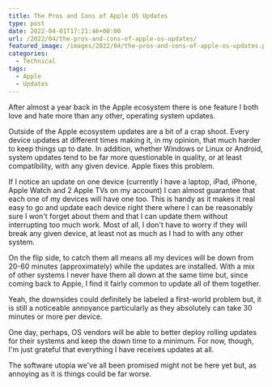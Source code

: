```yaml
---
title: The Pros and Cons of Apple OS Updates
type: post
date: 2022-04-01T17:21:46+00:00
url: /2022/04/the-pros-and-cons-of-apple-os-updates/
featured_image: /images/2022/04/the-pros-and-cons-of-apple-os-updates.png
categories:
  - Technical
tags:
  - Apple
  - Updates
---
```


After almost a year back in the Apple ecosystem there is one feature I both love and hate more than any other, operating system updates.

Outside of the Apple ecosystem updates are a bit of a crap shoot. Every device updates at different times making it, in my opinion, that much harder to keep things up to date. In addition, whether Windows or Linux or Android, system updates tend to be far more questionable in quality, or at least compatibility, with any given device. Apple fixes this problem.

If I notice an update on one device (currently I have a laptop, iPad, iPhone, Apple Watch and 2 Apple TVs on my account) I can almost guarantee that each one of my devices will have one too. This is handy as it makes it real easy to go and update each device right there where I can be reasonably sure I won't forget about them and that I can update them without interrupting too much work. Most of all, I don't have to worry if they will break any given device, at least not as much as I had to with any other system.

On the flip side, to catch them all means all my devices will be down from 20-60 minutes (approximately) while the updates are installed. With a mix of other systems I never have them all down at the same time but, since coming back to Apple, I find it fairly common to update all of them together.

Yeah, the downsides could definitely be labeled a first-world problem but, it is still a noticeable annoyance particularly as they absolutely can take 30 minutes or more per device.

One day, perhaps, OS vendors will be able to better deploy rolling updates for their systems and keep the down time to a minimum. For now, though, I'm just grateful that everything I have receives updates at all.

The software utopia we've all been promised might not be here yet but, as annoying as it is things could be far worse.